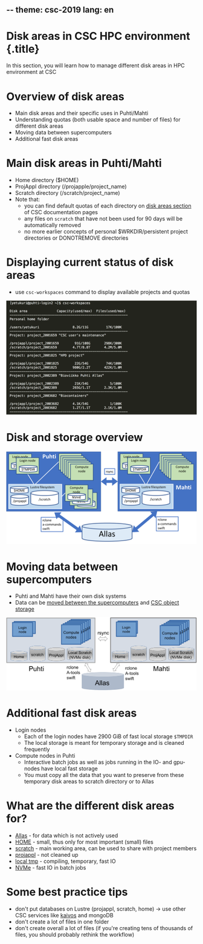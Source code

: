 --
theme: csc-2019
lang: en
--

# Disk areas in CSC HPC environment {.title}
In this section, you will learn how to manage different disk areas in HPC environment at CSC

# Overview of disk areas

- Main disk areas and their specific uses in Puhti/Mahti
- Understanding quotas (both usable space and number of files) for different disk areas
- Moving data between supercomputers
- Additional fast disk areas

# Main disk areas in Puhti/Mahti
- Home directory ($HOME)
- ProjAppl directory (/projapple/project_name)
- Scratch directory (/scratch/project_name)
- Note that:
    - you can find default quotas of each directory on [disk areas section](https://docs.csc.fi/computing/disk) of CSC documentation pages
    - any files on `scratch` that have not been used for 90 days will be automatically removed
    - no more earlier concepts of personal $WRKDIR/persistent project directories or DONOTREMOVE directories

# Displaying current status of disk areas
- use `csc-workspaces` command to display available projects and quotas 

![](./img/disk_status.png)

# Disk and storage overview  

![](./img/disksystem.svg)

# Moving data between supercomputers
- Puhti and Mahti have their own disk systems
- Data can be [moved between the supercomputers](https://docs.csc.fi/data/moving/rsync/) and [CSC object storage](https://docs.csc.fi/data/Allas/)

![](./img/data-migration.png)

# Additional fast disk areas 
- Login nodes
    - Each of the login nodes have 2900 GiB of fast local storage `$TMPDIR`
    - The local storage is meant for temporary storage and is cleaned frequently
- Compute nodes in Puhti
    - Interactive batch jobs as well as jobs running in the IO- and gpu-nodes have local fast storage
    - You must copy all the data that you want to preserve from these temporary disk areas to scratch directory or to Allas

# What are the different disk areas for?
- [Allas](https://docs.csc.fi/data/Allas/) - for data which is not actively used
- [HOME](https://docs.csc.fi/computing/disk/) - small, thus only for most important (small) files
- [scratch](https://docs.csc.fi/computing/disk/) - main working area, can be used to share with project members
- [projappl](https://docs.csc.fi/computing/disk/) - not cleaned up 
- [local tmp](https://docs.csc.fi/computing/disk/) - compiling, temporary, fast IO 
- [NVMe](https://docs.csc.fi/computing/disk/) - fast IO in batch jobs

# Some best practice tips
- don't put databases on Lustre (projappl, scratch, home) -> use other CSC services like [kaivos](https://docs.csc.fi/data/kaivos/overview/) and mongoDB
- don't create a lot of files in one folder
- don't create overall a lot of files (if you're creating tens of thousands of files, you should probably rethink the workflow)
